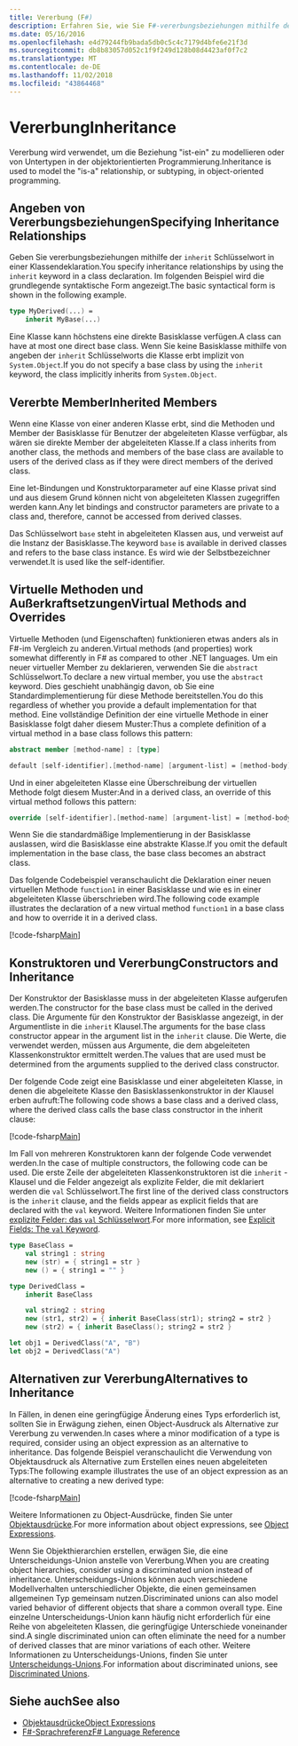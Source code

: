 ```yaml
---
title: Vererbung (F#)
description: Erfahren Sie, wie Sie F#-vererbungsbeziehungen mithilfe des Schlüsselworts "inherit" angeben.
ms.date: 05/16/2016
ms.openlocfilehash: e4d79244fb9bada5db0c5c4c7179d4bfe6e21f3d
ms.sourcegitcommit: db8b83057d052c1f9f249d128b08d4423af0f7c2
ms.translationtype: MT
ms.contentlocale: de-DE
ms.lasthandoff: 11/02/2018
ms.locfileid: "43864468"
---
```

# <a name="inheritance"></a><span data-ttu-id="cec36-103">Vererbung</span><span class="sxs-lookup"><span data-stu-id="cec36-103">Inheritance</span></span>

<span data-ttu-id="cec36-104">Vererbung wird verwendet, um die Beziehung "ist-ein" zu modellieren oder von Untertypen in der objektorientierten Programmierung.</span><span class="sxs-lookup"><span data-stu-id="cec36-104">Inheritance is used to model the "is-a" relationship, or subtyping, in object-oriented programming.</span></span>

## <a name="specifying-inheritance-relationships"></a><span data-ttu-id="cec36-105">Angeben von Vererbungsbeziehungen</span><span class="sxs-lookup"><span data-stu-id="cec36-105">Specifying Inheritance Relationships</span></span>

<span data-ttu-id="cec36-106">Geben Sie vererbungsbeziehungen mithilfe der `inherit` Schlüsselwort in einer Klassendeklaration.</span><span class="sxs-lookup"><span data-stu-id="cec36-106">You specify inheritance relationships by using the `inherit` keyword in a class declaration.</span></span> <span data-ttu-id="cec36-107">Im folgenden Beispiel wird die grundlegende syntaktische Form angezeigt.</span><span class="sxs-lookup"><span data-stu-id="cec36-107">The basic syntactical form is shown in the following example.</span></span>

```fsharp
type MyDerived(...) =
    inherit MyBase(...)
```

<span data-ttu-id="cec36-108">Eine Klasse kann höchstens eine direkte Basisklasse verfügen.</span><span class="sxs-lookup"><span data-stu-id="cec36-108">A class can have at most one direct base class.</span></span> <span data-ttu-id="cec36-109">Wenn Sie keine Basisklasse mithilfe von angeben der `inherit` Schlüsselworts die Klasse erbt implizit von `System.Object`.</span><span class="sxs-lookup"><span data-stu-id="cec36-109">If you do not specify a base class by using the `inherit` keyword, the class implicitly inherits from `System.Object`.</span></span>

## <a name="inherited-members"></a><span data-ttu-id="cec36-110">Vererbte Member</span><span class="sxs-lookup"><span data-stu-id="cec36-110">Inherited Members</span></span>

<span data-ttu-id="cec36-111">Wenn eine Klasse von einer anderen Klasse erbt, sind die Methoden und Member der Basisklasse für Benutzer der abgeleiteten Klasse verfügbar, als wären sie direkte Member der abgeleiteten Klasse.</span><span class="sxs-lookup"><span data-stu-id="cec36-111">If a class inherits from another class, the methods and members of the base class are available to users of the derived class as if they were direct members of the derived class.</span></span>

<span data-ttu-id="cec36-112">Eine let-Bindungen und Konstruktorparameter auf eine Klasse privat sind und aus diesem Grund können nicht von abgeleiteten Klassen zugegriffen werden kann.</span><span class="sxs-lookup"><span data-stu-id="cec36-112">Any let bindings and constructor parameters are private to a class and, therefore, cannot be accessed from derived classes.</span></span>

<span data-ttu-id="cec36-113">Das Schlüsselwort `base` steht in abgeleiteten Klassen aus, und verweist auf die Instanz der Basisklasse.</span><span class="sxs-lookup"><span data-stu-id="cec36-113">The keyword `base` is available in derived classes and refers to the base class instance.</span></span> <span data-ttu-id="cec36-114">Es wird wie der Selbstbezeichner verwendet.</span><span class="sxs-lookup"><span data-stu-id="cec36-114">It is used like the self-identifier.</span></span>

## <a name="virtual-methods-and-overrides"></a><span data-ttu-id="cec36-115">Virtuelle Methoden und Außerkraftsetzungen</span><span class="sxs-lookup"><span data-stu-id="cec36-115">Virtual Methods and Overrides</span></span>

<span data-ttu-id="cec36-116">Virtuelle Methoden (und Eigenschaften) funktionieren etwas anders als in F#-im Vergleich zu anderen.</span><span class="sxs-lookup"><span data-stu-id="cec36-116">Virtual methods (and properties) work somewhat differently in F# as compared to other .NET languages.</span></span> <span data-ttu-id="cec36-117">Um ein neuer virtueller Member zu deklarieren, verwenden Sie die `abstract` Schlüsselwort.</span><span class="sxs-lookup"><span data-stu-id="cec36-117">To declare a new virtual member, you use the `abstract` keyword.</span></span> <span data-ttu-id="cec36-118">Dies geschieht unabhängig davon, ob Sie eine Standardimplementierung für diese Methode bereitstellen.</span><span class="sxs-lookup"><span data-stu-id="cec36-118">You do this regardless of whether you provide a default implementation for that method.</span></span> <span data-ttu-id="cec36-119">Eine vollständige Definition der eine virtuelle Methode in einer Basisklasse folgt daher diesem Muster:</span><span class="sxs-lookup"><span data-stu-id="cec36-119">Thus a complete definition of a virtual method in a base class follows this pattern:</span></span>

```fsharp
abstract member [method-name] : [type]

default [self-identifier].[method-name] [argument-list] = [method-body]
```

<span data-ttu-id="cec36-120">Und in einer abgeleiteten Klasse eine Überschreibung der virtuellen Methode folgt diesem Muster:</span><span class="sxs-lookup"><span data-stu-id="cec36-120">And in a derived class, an override of this virtual method follows this pattern:</span></span>

```fsharp
override [self-identifier].[method-name] [argument-list] = [method-body]
```

<span data-ttu-id="cec36-121">Wenn Sie die standardmäßige Implementierung in der Basisklasse auslassen, wird die Basisklasse eine abstrakte Klasse.</span><span class="sxs-lookup"><span data-stu-id="cec36-121">If you omit the default implementation in the base class, the base class becomes an abstract class.</span></span>

<span data-ttu-id="cec36-122">Das folgende Codebeispiel veranschaulicht die Deklaration einer neuen virtuellen Methode `function1` in einer Basisklasse und wie es in einer abgeleiteten Klasse überschrieben wird.</span><span class="sxs-lookup"><span data-stu-id="cec36-122">The following code example illustrates the declaration of a new virtual method `function1` in a base class and how to override it in a derived class.</span></span>

[!code-fsharp[Main](../../../samples/snippets/fsharp/lang-ref-1/snippet2601.fs)]

## <a name="constructors-and-inheritance"></a><span data-ttu-id="cec36-123">Konstruktoren und Vererbung</span><span class="sxs-lookup"><span data-stu-id="cec36-123">Constructors and Inheritance</span></span>

<span data-ttu-id="cec36-124">Der Konstruktor der Basisklasse muss in der abgeleiteten Klasse aufgerufen werden.</span><span class="sxs-lookup"><span data-stu-id="cec36-124">The constructor for the base class must be called in the derived class.</span></span> <span data-ttu-id="cec36-125">Die Argumente für den Konstruktor der Basisklasse angezeigt, in der Argumentliste in die `inherit` Klausel.</span><span class="sxs-lookup"><span data-stu-id="cec36-125">The arguments for the base class constructor appear in the argument list in the `inherit` clause.</span></span> <span data-ttu-id="cec36-126">Die Werte, die verwendet werden, müssen aus Argumente, die dem abgeleiteten Klassenkonstruktor ermittelt werden.</span><span class="sxs-lookup"><span data-stu-id="cec36-126">The values that are used must be determined from the arguments supplied to the derived class constructor.</span></span>

<span data-ttu-id="cec36-127">Der folgende Code zeigt eine Basisklasse und einer abgeleiteten Klasse, in denen die abgeleitete Klasse den Basisklassenkonstruktor in der Klausel erben aufruft:</span><span class="sxs-lookup"><span data-stu-id="cec36-127">The following code shows a base class and a derived class, where the derived class calls the base class constructor in the inherit clause:</span></span>

[!code-fsharp[Main](../../../samples/snippets/fsharp/lang-ref-1/snippet2602.fs)]

<span data-ttu-id="cec36-128">Im Fall von mehreren Konstruktoren kann der folgende Code verwendet werden.</span><span class="sxs-lookup"><span data-stu-id="cec36-128">In the case of multiple constructors, the following code can be used.</span></span> <span data-ttu-id="cec36-129">Die erste Zeile der abgeleiteten Klassenkonstruktoren ist die `inherit` -Klausel und die Felder angezeigt als explizite Felder, die mit deklariert werden die `val` Schlüsselwort.</span><span class="sxs-lookup"><span data-stu-id="cec36-129">The first line of the derived class constructors is the `inherit` clause, and the fields appear as explicit fields that are declared with the `val` keyword.</span></span> <span data-ttu-id="cec36-130">Weitere Informationen finden Sie unter [explizite Felder: das `val` Schlüsselwort](members/explicit-fields-the-val-keyword.md).</span><span class="sxs-lookup"><span data-stu-id="cec36-130">For more information, see [Explicit Fields: The `val` Keyword](members/explicit-fields-the-val-keyword.md).</span></span>

```fsharp
type BaseClass =
    val string1 : string
    new (str) = { string1 = str }
    new () = { string1 = "" }

type DerivedClass =
    inherit BaseClass

    val string2 : string
    new (str1, str2) = { inherit BaseClass(str1); string2 = str2 }
    new (str2) = { inherit BaseClass(); string2 = str2 }

let obj1 = DerivedClass("A", "B")
let obj2 = DerivedClass("A")
```

## <a name="alternatives-to-inheritance"></a><span data-ttu-id="cec36-131">Alternativen zur Vererbung</span><span class="sxs-lookup"><span data-stu-id="cec36-131">Alternatives to Inheritance</span></span>

<span data-ttu-id="cec36-132">In Fällen, in denen eine geringfügige Änderung eines Typs erforderlich ist, sollten Sie in Erwägung ziehen, einen Object-Ausdruck als Alternative zur Vererbung zu verwenden.</span><span class="sxs-lookup"><span data-stu-id="cec36-132">In cases where a minor modification of a type is required, consider using an object expression as an alternative to inheritance.</span></span> <span data-ttu-id="cec36-133">Das folgende Beispiel veranschaulicht die Verwendung von Objektausdruck als Alternative zum Erstellen eines neuen abgeleiteten Typs:</span><span class="sxs-lookup"><span data-stu-id="cec36-133">The following example illustrates the use of an object expression as an alternative to creating a new derived type:</span></span>

[!code-fsharp[Main](../../../samples/snippets/fsharp/lang-ref-1/snippet2603.fs)]

<span data-ttu-id="cec36-134">Weitere Informationen zu Object-Ausdrücke, finden Sie unter [Objektausdrücke](object-expressions.md).</span><span class="sxs-lookup"><span data-stu-id="cec36-134">For more information about object expressions, see [Object Expressions](object-expressions.md).</span></span>

<span data-ttu-id="cec36-135">Wenn Sie Objekthierarchien erstellen, erwägen Sie, die eine Unterscheidungs-Union anstelle von Vererbung.</span><span class="sxs-lookup"><span data-stu-id="cec36-135">When you are creating object hierarchies, consider using a discriminated union instead of inheritance.</span></span> <span data-ttu-id="cec36-136">Unterscheidungs-Unions können auch verschiedene Modellverhalten unterschiedlicher Objekte, die einen gemeinsamen allgemeinen Typ gemeinsam nutzen.</span><span class="sxs-lookup"><span data-stu-id="cec36-136">Discriminated unions can also model varied behavior of different objects that share a common overall type.</span></span> <span data-ttu-id="cec36-137">Eine einzelne Unterscheidungs-Union kann häufig nicht erforderlich für eine Reihe von abgeleiteten Klassen, die geringfügige Unterschiede voneinander sind.</span><span class="sxs-lookup"><span data-stu-id="cec36-137">A single discriminated union can often eliminate the need for a number of derived classes that are minor variations of each other.</span></span> <span data-ttu-id="cec36-138">Weitere Informationen zu Unterscheidungs-Unions, finden Sie unter [Unterscheidungs-Unions](discriminated-unions.md).</span><span class="sxs-lookup"><span data-stu-id="cec36-138">For information about discriminated unions, see [Discriminated Unions](discriminated-unions.md).</span></span>

## <a name="see-also"></a><span data-ttu-id="cec36-139">Siehe auch</span><span class="sxs-lookup"><span data-stu-id="cec36-139">See also</span></span>

- [<span data-ttu-id="cec36-140">Objektausdrücke</span><span class="sxs-lookup"><span data-stu-id="cec36-140">Object Expressions</span></span>](object-expressions.md)
- [<span data-ttu-id="cec36-141">F#-Sprachreferenz</span><span class="sxs-lookup"><span data-stu-id="cec36-141">F# Language Reference</span></span>](index.md)
